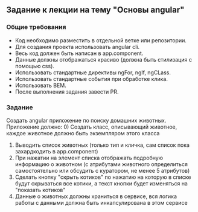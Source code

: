 ## Задание к лекции на тему "Основы angular"
### Общие требования
* Код необходимо разместить в отдельной ветке или репозитории.
* Для создания проекта использовать angular cli.
* Весь код должен быть написан в app.component.
* Данные должны отображаться красиво (должна быть стилизация с помощью css).
* Использовать стандартные директивы ngFor, ngIf, ngCLass.
* Использовать стандартные события при обработке клика.
* Использовать BEM.
* После выполнения задания завести PR.


### Задание
Создать angular приложение по поиску домашних животных.
Приложение должно:
0) Cоздать класс, описывающий животное, каждое животное должно быть экземпляром этого класса
1) Выводить список животных (только тип и кличка, сам список пока захардкодить в app.component)
2) При нажатии на элемент списка отображать подробную информацию о животном (с атрибутами животного
 определиться самостоятельно или обсудить с куратором, не менее 5 атрибутов) 
3) Сделать кнопку "скрыть котиков" по нажатию на которую в списке будут скрываться все котики, а текст кнопки будет изменяться на
"показать котиков"
4) Данные о животных должны храниться в сервисе, вся логика работы с данными должна быть инкапсулирована в этом сервисе
